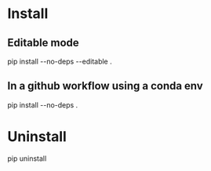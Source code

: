 # Install

## Editable mode
pip install --no-deps --editable .

## In a github workflow using a conda env
pip install --no-deps .

# Uninstall
pip uninstall

